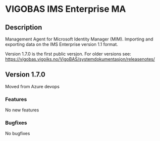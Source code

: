 # VIGOBAS IMS Enterprise MA

## Description
Management Agent for Microsoft Identity Manager (MIM). Importing and exporting data on the IMS Enterprise version 1.1 format.

Version 1.7.0 is the first public versjon. For older versions see: https://vigobas.vigoiks.no/VigoBAS/systemdokumentasjon/releasenotes/

## Version 1.7.0   
Moved from Azure devops 

### Features
No new features

### Bugfixes
No bugfixes
